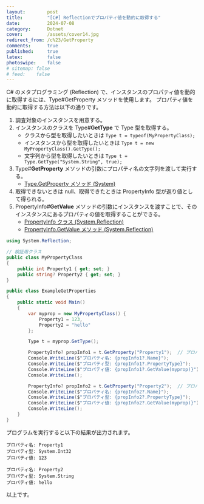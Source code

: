 ```yaml
---
layout:        post
title:         "[C#] Reflectionでプロパティ値を動的に取得する"
date:          2024-07-08
category:      Dotnet
cover:         /assets/cover14.jpg
redirect_from: /c%23/GetProperty
comments:      true
published:     true
latex:         false
photoswipe:    false
# sitemap: false
# feed:    false
---
```


C# のメタプログラミング (Reflection) で、インスタンスのプロパティ値を動的に取得するには、Type#GetProperty メソッドを使用します。
プロパティ値を動的に取得する方法は以下の通りです。

1. 調査対象のインスタンスを用意する。
1. インスタンスのクラスを Type#**GetType** で Type 型を取得する。
    - クラスから型を取得したいときは `Type t = typeof(MyPropertyClass);`
    - インスタンスから型を取得したいときは `Type t = new MyPropertyClass().GetType();`
    - 文字列から型を取得したいときは `Type t = Type.GetType("System.String", true);`
1. Type#**GetProperty** メソッドの引数にプロパティ名の文字列を渡して実行する。
    - [Type.GetProperty メソッド (System)](https://learn.microsoft.com/ja-jp/dotnet/api/system.type.getproperty?view=net-8.0)
1. 取得できないときは null、取得できたときは PropertyInfo 型が返り値として得られる。
1. PropertyInfo#**GetValue** メソッドの引数にインスタンスを渡すことで、そのインスタンスにあるプロパティの値を取得することができる。
    - [PropertyInfo クラス (System.Reflection)](https://learn.microsoft.com/ja-jp/dotnet/api/system.reflection.propertyinfo?view=net-8.0)
    - [PropertyInfo.GetValue メソッド (System.Reflection)](https://learn.microsoft.com/ja-jp/dotnet/api/system.reflection.propertyinfo.getvalue?view=net-8.0#system-reflection-propertyinfo-getvalue%28system-object-system-object%28%29%29)

```csharp
using System.Reflection;

// 検証用クラス
public class MyPropertyClass
{
    public int Property1 { get; set; }
    public string? Property2 { get; set; }
}

public class ExampleGetProperties
{
    public static void Main()
    {
        var myprop = new MyPropertyClass() {
            Property1 = 123,
            Property2 = "hello"
        };

        Type t = myprop.GetType();

        PropertyInfo? propInfo1 = t.GetProperty("Property1");  // プロパティ情報の取得
        Console.WriteLine($"プロパティ名: {propInfo1?.Name}");
        Console.WriteLine($"プロパティ型: {propInfo1?.PropertyType}");
        Console.WriteLine($"プロパティ値: {propInfo1?.GetValue(myprop)}");  // プロパティ値の取得
        Console.WriteLine();

        PropertyInfo? propInfo2 = t.GetProperty("Property2");  // プロパティ情報の取得
        Console.WriteLine($"プロパティ名: {propInfo2?.Name}");
        Console.WriteLine($"プロパティ型: {propInfo2?.PropertyType}");
        Console.WriteLine($"プロパティ値: {propInfo2?.GetValue(myprop)}");  // プロパティ値の取得
        Console.WriteLine();
    }
}
```

プログラムを実行すると以下の結果が出力されます。

```output
プロパティ名: Property1
プロパティ型: System.Int32
プロパティ値: 123

プロパティ名: Property2
プロパティ型: System.String
プロパティ値: hello
```

以上です。
